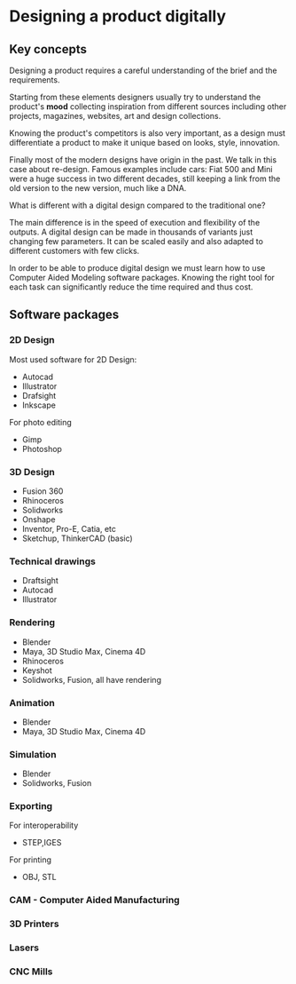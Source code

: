 # Designing a product digitally

## Key concepts

Designing a product requires a careful understanding of the brief and the requirements. 

Starting from these elements designers usually try to understand the product's **mood** collecting inspiration from different sources including other projects, magazines, websites, art and design collections.

Knowing the product's competitors is also very important, as a design must differentiate a product to make it unique based on looks, style, innovation.

Finally most of the modern designs have origin in the past. We talk in this case about re-design. Famous examples include cars: Fiat 500 and Mini were a huge success in two different decades, still keeping a link from the old version to the new version, much like a DNA.

What is different with a digital design compared to the traditional one?

The main difference is in the speed of execution and flexibility of the outputs. A digital design can be made in thousands of variants just changing few parameters. It can be scaled easily and also adapted to different customers with few clicks.

In order to be able to produce digital design we must learn how to use Computer Aided Modeling software packages. Knowing the right tool for each task can significantly reduce the time required and thus cost.

## Software packages

### 2D Design

Most used software for 2D Design:

- Autocad
- Illustrator
- Drafsight
- Inkscape

For photo editing

- Gimp
- Photoshop

### 3D Design

- Fusion 360
- Rhinoceros
- Solidworks
- Onshape
- Inventor, Pro-E, Catia, etc
- Sketchup, ThinkerCAD (basic)

### Technical drawings

- Draftsight
- Autocad
- Illustrator

### Rendering

- Blender
- Maya, 3D Studio Max, Cinema 4D
- Rhinoceros 
- Keyshot
- Solidworks, Fusion, all have rendering

### Animation

- Blender
- Maya, 3D Studio Max, Cinema 4D

### Simulation

- Blender
- Solidworks, Fusion

### Exporting 

For interoperability

- STEP,IGES

For printing

- OBJ, STL

### CAM - Computer Aided Manufacturing

### 3D Printers



### Lasers

### CNC Mills
